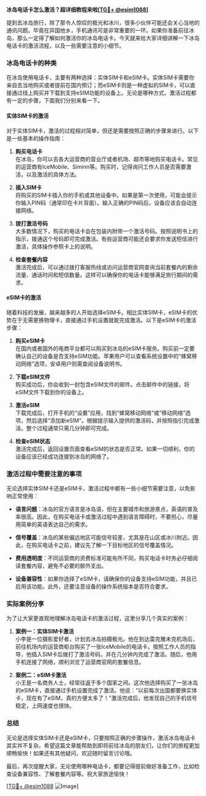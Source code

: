 **冰岛电话卡怎么激活？超详细教程来啦[[TG💪+ @esim1088](https://t.me/s/esim1088)]**

提到去冰岛旅行，除了那令人惊叹的极光和冰川，很多小伙伴可能还会关心当地的通讯问题。毕竟在异国他乡，手机通讯可是非常重要的一环。如果你准备前往冰岛，那么一定得了解如何激活你的冰岛电话卡。今天就来给大家详细讲解一下冰岛电话卡的激活流程，以及一些需要注意的小细节。

### 冰岛电话卡的种类

在冰岛使用电话卡，主要有两种选择：实体SIM卡和eSIM卡。实体SIM卡需要你亲自去当地购买或者提前在国内预订；而eSIM卡则是一种虚拟的SIM卡，可以直接通过线上购买并下载到支持eSIM功能的设备上。无论是哪种方式，激活过程都有一定的步骤，下面我们分别来看一下。

#### 实体SIM卡的激活

对于实体SIM卡，激活的过程相对简单，但还是需要按照正确的步骤来进行。以下是一些基本的操作指南：

1. **购买电话卡**  
   在冰岛，你可以去各大运营商的营业厅或者机场、超市等地购买电话卡。常见的运营商有IceMobile、Siminn等。购买时，记得询问工作人员是否需要激活，以及激活的具体方法。

2. **插入SIM卡**  
   将购买的SIM卡插入你的手机或其他设备中。如果是第一次使用，可能会提示你输入PIN码（通常印在卡片背面）。输入正确的PIN码后，设备应该会自动连接网络。

3. **拨打激活号码**  
   大多数情况下，购买的电话卡会在包装内附带一个激活号码。按照说明书上的指示，拨通这个号码即可完成激活。有些运营商可能还会要求你发送短信进行激活，具体操作参照卡上的说明。

4. **检查套餐内容**  
   激活完成后，可以通过拨打客服热线或访问运营商官网查询当前套餐内的剩余流量、通话时间和短信数量。这样可以确保你的电话卡能够满足旅行期间的需求。

#### eSIM卡的激活

随着科技的发展，越来越多的人开始选择eSIM卡。相比实体SIM卡，eSIM卡的优势在于无需更换物理卡，直接通过手机设置就能完成激活。以下是eSIM卡的激活步骤：

1. **购买eSIM卡**  
   在国内或者国外的电商平台都可以购买到冰岛的eSIM卡服务。购买前一定要确认自己的设备是否支持eSIM功能。苹果用户可以查看系统设置中的“蜂窝移动网络”选项，安卓用户则需查阅设备说明书。

2. **下载eSIM文件**  
   购买成功后，你会收到一封包含eSIM文件的邮件。点击邮件中的链接，将eSIM文件下载到你的设备上。

3. **激活eSIM**  
   下载完成后，打开手机的“设置”应用，找到“蜂窝移动网络”或“移动网络”选项，然后选择“添加新eSIM”。根据提示输入提供的激活码，并按照指引完成激活。整个过程通常只需几分钟即可完成。

4. **检查eSIM状态**  
   激活完成后，返回设置页面查看eSIM的状态是否正常。如果一切顺利，你的设备应该已经成功连接到冰岛的网络了。

### 激活过程中需要注意的事项

无论选择实体SIM卡还是eSIM卡，激活过程中都有一些小细节需要注意，以免影响正常使用：

- **语言问题**：冰岛的官方语言是冰岛语，但在主要城市和旅游景点，英语的普及率很高。因此，在购买电话卡或激活过程中遇到语言障碍时，不要担心，尽量用简单的英语表达自己的需求。
  
- **信号覆盖**：冰岛的某些偏远地区可能信号较差，尤其是在山区或冰川附近。因此，在购买电话卡之前，建议先了解一下目标地区的信号覆盖情况。

- **费用透明度**：不同运营商的资费标准可能有所不同，购买电话卡时务必仔细阅读套餐内容，避免不必要的额外支出。

- **设备兼容性**：如果你选择了eSIM卡，请确保你的设备支持eSIM功能，并且已启用该功能。此外，还要注意设备的操作系统版本是否符合要求。

### 实际案例分享

为了让大家更直观地理解冰岛电话卡的激活过程，这里分享几个真实的案例：

1. **案例一：实体SIM卡激活**  
   小李是一位摄影爱好者，计划去冰岛拍摄极光。他在到达雷克雅未克机场后，前往机场内的运营商柜台购买了一张IceMobile的电话卡。按照工作人员的指导，他插入SIM卡后拨打了激活号码，并在几分钟内完成了激活。随后，他用手机连接了网络，顺利浏览了运营商官网的套餐信息。

2. **案例二：eSIM卡激活**  
   小王是一名商务人士，经常往返于多个国家之间。这次他选择购买了一张冰岛的eSIM卡，直接通过手机设置完成了激活。他说：“以前每次出国都要换实体卡，现在有了eSIM，真的方便太多了！”激活完成后，他发现自己的手机信号稳定，上网速度也很快。

### 总结

无论是选择实体SIM卡还是eSIM卡，只要按照正确的步骤操作，激活冰岛电话卡其实并不复杂。希望这篇文章能帮助到即将前往冰岛的朋友们，让你们的旅程更加顺畅愉快！如果还有其他疑问，欢迎随时留言讨论哦。

最后，再次提醒大家，无论使用哪种电话卡，都要记得提前做好准备工作，比如检查设备兼容性、了解套餐内容等。祝大家旅途愉快！

[[TG💪+ @esim1088](https://t.me/s/esim1088) ![Image](https://i.postimg.cc/4NQfJmqS/Snipaste-2025-05-13-00-14-12.png)]